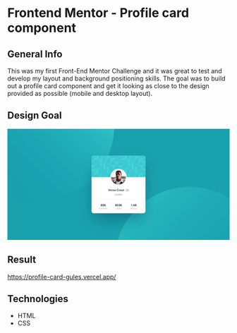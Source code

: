 # Frontend Mentor - Profile card component


## General Info
This was my first Front-End Mentor Challenge and it was great to test and develop my layout and background positioning skills. The goal was to build out a profile card component and get it looking as close to the design provided as possible (mobile and desktop layout).

## Design Goal
<img src="./styles/design/desktop-design.jpg" width="600"/>

## Result
https://profile-card-gules.vercel.app/

## Technologies
* HTML
* CSS


